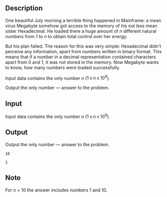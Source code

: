 ## Description

<div><p>One beautiful July morning a terrible thing happened in Mainframe: a mean virus Megabyte somehow got access to the memory of his not less mean sister Hexadecimal. He loaded there a huge amount of <span class="tex-span"><i>n</i></span> different natural numbers from 1 to <span class="tex-span"><i>n</i></span> to obtain total control over her energy.</p><p>But his plan failed. The reason for this was very simple: Hexadecimal didn't perceive any information, apart from numbers written in binary format. This means that if a number in a decimal representation contained characters apart from 0 and 1, it was not stored in the memory. Now Megabyte wants to know, how many numbers were loaded successfully.</p></div><div class="input-specification"><p>Input data contains the only number <span class="tex-span"><i>n</i></span> (<span class="tex-span">1 ≤ <i>n</i> ≤ 10<sup class="upper-index">9</sup></span>).</p></div><div class="output-specification"><p>Output the only number — answer to the problem.</p></div>

## Input

<p>Input data contains the only number <span class="tex-span"><i>n</i></span> (<span class="tex-span">1 ≤ <i>n</i> ≤ 10<sup class="upper-index">9</sup></span>).</p>

## Output

<p>Output the only number — answer to the problem.</p>





```input1
10

```




```output1
2
```



## Note

<p>For <span class="tex-span"><i>n</i></span> = 10 the answer includes numbers 1 and 10.</p>
